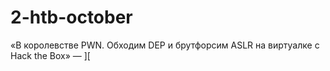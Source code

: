2-htb-october
==========

«В королевстве PWN. Обходим DEP и брутфорсим ASLR на виртуалке с Hack the Box» — [\]\[](https://xakep.ru/2019/10/08/hackthebox-dep-aslr/)
